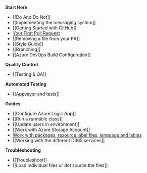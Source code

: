 **Start Here**
* [[Do And Do Not]]
* [[Implementing the messaging system]]
* [[Getting Started with GitHub]]
* [Your First Pull Request](https://github.com/sqlcollaborative/dbatools/wiki/Your-First-Pull-Request)
* [[Removing a file from your PR]]
* [[Style Guide]]
* [[Branching]]
* [[Azure DevOps Build Configuration]]

**Quality Control**
* [[Testing & QA]]

**Automated Testing**
* [[Appveyor and tests]]

**Guides**
* [[Configure Azure Logic App]]
* [[Run a runnable class]]
* [[Update users in environment]]
* [[Work with Azure Storage Account]]
* [Work with packages, resource label files, language and lables](https://github.com/d365collaborative/d365fo.tools/wiki/Work-with-packages,-resource---label-files,-language-and-lables)
* [[Working with the different D365 services]]

**Troubleshooting**
* [[Troubleshoot]]
* [[Load individual files or dot source the files]]